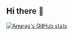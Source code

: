 ## Hi there 👋
[![Anurag's GitHub stats](https://github-readme-stats.vercel.app/api?username=vovmomyt)](https://github.com/anuraghazra/github-readme-stats)
<!--
**vovmomyt/vovmomyt** is a ✨ _special_ ✨ repository because its `README.md` (this file) appears on your GitHub profile.

Here are some ideas to get you started:

- 🔭 I’m currently working on ...
- 🌱 I’m currently learning ...
- 👯 I’m looking to collaborate on ...
- 🤔 I’m looking for help with ...
- 💬 Ask me about ...
- 📫 How to reach me: ...
- 😄 Pronouns: ...
- ⚡ Fun fact: ...
-->
